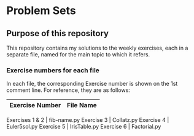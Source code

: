 # Problem Sets

## Purpose of this repository

This repository contains my solutions to the weekly exercises, each in a separate file, named for the main topic to which it refers. 

### Exercise numbers for each file

In each file, the corresponding Exercise number is shown on the 1st comment line. For reference, they are as follows:

Exercise Number  | File Name
---------------- | -------------

Exercises 1 & 2  | fib-name.py
Exercise 3       | Collatz.py 
Exercise 4       | Euler5sol.py
Exercise 5       | IrisTable.py
Exercise 6       | Factorial.py




